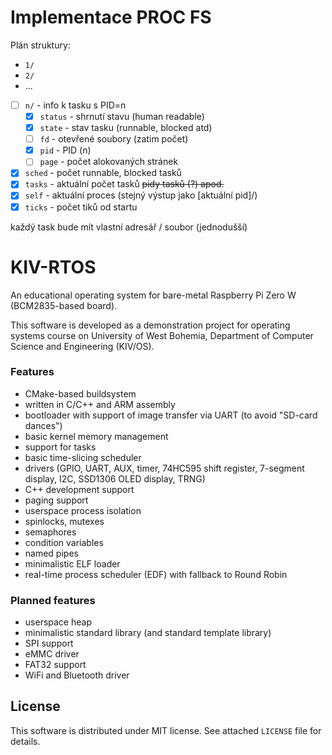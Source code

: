 # Implementace PROC FS

Plán struktury:
 - `1/`
 - `2/`
 - ...
 - [ ] `n/` - info k tasku s PID=n
    - [x] `status` - shrnutí stavu (human readable)
    - [x] `state` - stav tasku (runnable, blocked atd)
    - [ ] `fd` - otevřené soubory (zatim počet)
    - [x] `pid` - PID (n)
    - [ ] `page` - počet alokovaných stránek
 - [x] `sched` - počet runnable, blocked tasků
 - [x] `tasks` - aktuální počet tasků ~~pidy tasků (?) apod.~~
 - [x] `self` - aktuální proces (stejný výstup jako [aktuální pid]/)
 - [x] `ticks` - počet tiků od startu

každý task bude mít vlastní adresář / soubor (jednodušší)


# KIV-RTOS
An educational operating system for bare-metal Raspberry Pi Zero W (BCM2835-based board).

This software is developed as a demonstration project for operating systems course on University of West Bohemia, Department of Computer Science and Engineering (KIV/OS).

### Features
- CMake-based buildsystem
- written in C/C++ and ARM assembly
- bootloader with support of image transfer via UART (to avoid "SD-card dances")
- basic kernel memory management
- support for tasks
- basic time-slicing scheduler
- drivers (GPIO, UART, AUX, timer, 74HC595 shift register, 7-segment display, I2C, SSD1306 OLED display, TRNG)
- C++ development support
- paging support
- userspace process isolation
- spinlocks, mutexes
- semaphores
- condition variables
- named pipes
- minimalistic ELF loader
- real-time process scheduler (EDF) with fallback to Round Robin

### Planned features
- userspace heap
- minimalistic standard library (and standard template library)
- SPI support
- eMMC driver
- FAT32 support
- WiFi and Bluetooth driver

## License

This software is distributed under MIT license. See attached `LICENSE` file for details.
